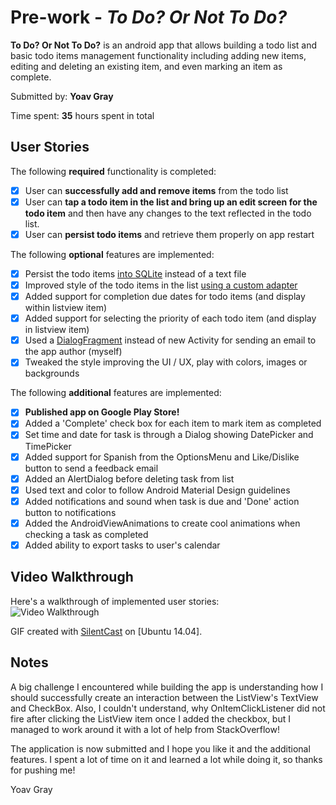 # Pre-work - *To Do? Or Not To Do?*

**To Do? Or Not To Do?** is an android app that allows building a todo list and basic todo items management functionality including adding new items, editing and deleting an existing item, and even marking an item as complete.

Submitted by: **Yoav Gray**

Time spent: **35** hours spent in total

## User Stories

The following **required** functionality is completed:

* [x] User can **successfully add and remove items** from the todo list
* [x] User can **tap a todo item in the list and bring up an edit screen for the todo item** and then have any changes to the text reflected in the todo list.
* [x] User can **persist todo items** and retrieve them properly on app restart

The following **optional** features are implemented:

* [x] Persist the todo items [into SQLite](http://guides.codepath.com/android/Persisting-Data-to-the-Device#sqlite) instead of a text file
* [x] Improved style of the todo items in the list [using a custom adapter](http://guides.codepath.com/android/Using-an-ArrayAdapter-with-ListView)
* [x] Added support for completion due dates for todo items (and display within listview item)
* [x] Added support for selecting the priority of each todo item (and display in listview item)
* [x] Used a [DialogFragment](http://guides.codepath.com/android/Using-DialogFragment) instead of new Activity for sending an email to the app author (myself)
* [x] Tweaked the style improving the UI / UX, play with colors, images or backgrounds

The following **additional** features are implemented:

* [x] **Published app on Google Play Store!**
* [x] Added a 'Complete' check box for each item to mark item as completed
* [x] Set time and date for task is through a Dialog showing DatePicker and TimePicker
* [x] Added support for Spanish from the OptionsMenu and Like/Dislike button to send a feedback email
* [x] Added an AlertDialog before deleting task from list
* [x] Used text and color to follow Android Material Design guidelines
* [x] Added notifications and sound when task is due and 'Done' action button to notifications
* [x] Added the AndroidViewAnimations to create cool animations when checking a task as completed
* [x] Added ability to export tasks to user's calendar

## Video Walkthrough 

Here's a walkthrough of implemented user stories:<br>
<img src="http://i.giphy.com/3oz8xNtCk1emGH4HDi.gif" title="Video Walkthrough" alt="Video Walkthrough"/>

GIF created with [<a href="https://github.com/colinkeenan/silentcast">SilentCast</a>](https://github.com/colinkeenan/silentcast) on [Ubuntu 14.04].

## Notes

A big challenge I encountered while building the app is understanding how I should successfully 
create an interaction between the ListView's TextView and CheckBox. Also, I couldn't understand, 
why OnItemClickListener did not fire after clicking the ListView item once I added the checkbox, but I managed to work around it with a lot
of help from StackOverflow!

The application is now submitted and I hope you like it and the additional features. I spent a lot
of time on it and learned a lot while doing it, so thanks for pushing me!

Yoav Gray
